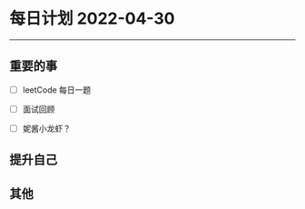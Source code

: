 #  每日计划 2022-04-30
---
## 重要的事
- [ ]  leetCode 每日一题
- [ ]  面试回顾
- [ ] 妮酱小龙虾？




## 提升自己
  
  



## 其他








